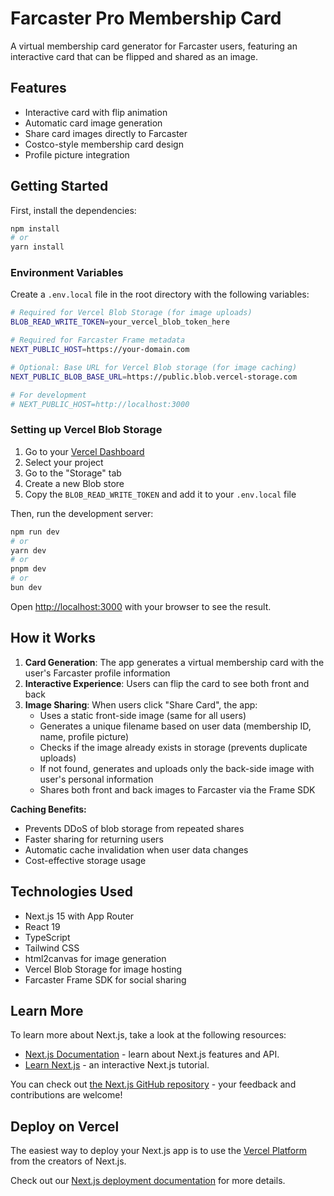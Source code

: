 # Farcaster Pro Membership Card

A virtual membership card generator for Farcaster users, featuring an interactive card that can be flipped and shared as an image.

## Features

- Interactive card with flip animation
- Automatic card image generation
- Share card images directly to Farcaster
- Costco-style membership card design
- Profile picture integration

## Getting Started

First, install the dependencies:

```bash
npm install
# or
yarn install
```

### Environment Variables

Create a `.env.local` file in the root directory with the following variables:

```bash
# Required for Vercel Blob Storage (for image uploads)
BLOB_READ_WRITE_TOKEN=your_vercel_blob_token_here

# Required for Farcaster Frame metadata
NEXT_PUBLIC_HOST=https://your-domain.com

# Optional: Base URL for Vercel Blob storage (for image caching)
NEXT_PUBLIC_BLOB_BASE_URL=https://public.blob.vercel-storage.com

# For development
# NEXT_PUBLIC_HOST=http://localhost:3000
```

### Setting up Vercel Blob Storage

1. Go to your [Vercel Dashboard](https://vercel.com/dashboard)
2. Select your project
3. Go to the "Storage" tab
4. Create a new Blob store
5. Copy the `BLOB_READ_WRITE_TOKEN` and add it to your `.env.local` file

Then, run the development server:

```bash
npm run dev
# or
yarn dev
# or
pnpm dev
# or
bun dev
```

Open [http://localhost:3000](http://localhost:3000) with your browser to see the result.

## How it Works

1. **Card Generation**: The app generates a virtual membership card with the user's Farcaster profile information
2. **Interactive Experience**: Users can flip the card to see both front and back
3. **Image Sharing**: When users click "Share Card", the app:
   - Uses a static front-side image (same for all users)
   - Generates a unique filename based on user data (membership ID, name, profile picture)
   - Checks if the image already exists in storage (prevents duplicate uploads)
   - If not found, generates and uploads only the back-side image with user's personal information
   - Shares both front and back images to Farcaster via the Frame SDK

**Caching Benefits:**
- Prevents DDoS of blob storage from repeated shares
- Faster sharing for returning users
- Automatic cache invalidation when user data changes
- Cost-effective storage usage

## Technologies Used

- Next.js 15 with App Router
- React 19
- TypeScript
- Tailwind CSS
- html2canvas for image generation
- Vercel Blob Storage for image hosting
- Farcaster Frame SDK for social sharing

## Learn More

To learn more about Next.js, take a look at the following resources:

- [Next.js Documentation](https://nextjs.org/docs) - learn about Next.js features and API.
- [Learn Next.js](https://nextjs.org/learn) - an interactive Next.js tutorial.

You can check out [the Next.js GitHub repository](https://github.com/vercel/next.js) - your feedback and contributions are welcome!

## Deploy on Vercel

The easiest way to deploy your Next.js app is to use the [Vercel Platform](https://vercel.com/new?utm_medium=default-template&filter=next.js&utm_source=create-next-app&utm_campaign=create-next-app-readme) from the creators of Next.js.

Check out our [Next.js deployment documentation](https://nextjs.org/docs/app/building-your-application/deploying) for more details.
